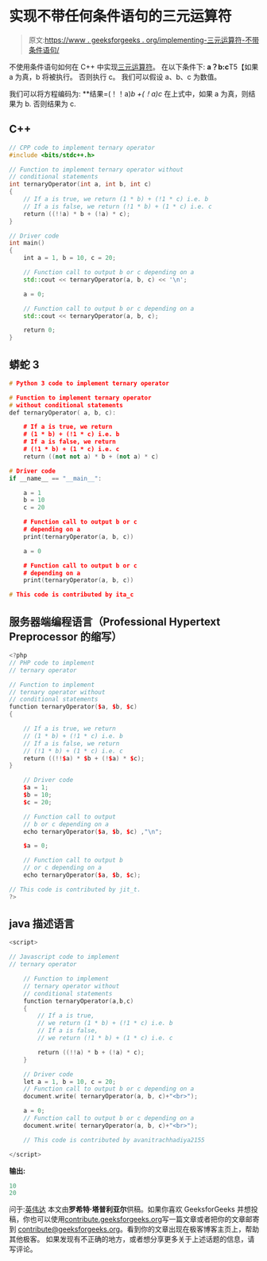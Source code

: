 # 实现不带任何条件语句的三元运算符

> 原文:[https://www . geeksforgeeks . org/implementing-三元运算符-不带条件语句/](https://www.geeksforgeeks.org/implementing-ternary-operator-without-conditional-statement/)

不使用条件语句如何在 C++ 中实现[三元运算符](https://www.geeksforgeeks.org/cc-ternary-operator-some-interesting-observations/)。
在以下条件下: **a？b:c**T5【如果 a 为真，b 将被执行。
否则执行 c。
我们可以假设 a、b、c 为数值。

我们可以将方程编码为:
**结果=(！！a)*b +(！a)*c** 在上式中，如果 a 为真，则结果为 b.
否则结果为 c.

## C++

```cpp
// CPP code to implement ternary operator
#include <bits/stdc++.h>

// Function to implement ternary operator without
// conditional statements
int ternaryOperator(int a, int b, int c)
{
    // If a is true, we return (1 * b) + (!1 * c) i.e. b
    // If a is false, we return (!1 * b) + (1 * c) i.e. c
    return ((!!a) * b + (!a) * c);
}

// Driver code
int main()
{
    int a = 1, b = 10, c = 20;

    // Function call to output b or c depending on a
    std::cout << ternaryOperator(a, b, c) << '\n';

    a = 0;

    // Function call to output b or c depending on a
    std::cout << ternaryOperator(a, b, c);

    return 0;
}
```

## 蟒蛇 3

```cpp
# Python 3 code to implement ternary operator

# Function to implement ternary operator
# without conditional statements
def ternaryOperator( a, b, c):

    # If a is true, we return
    # (1 * b) + (!1 * c) i.e. b
    # If a is false, we return
    # (!1 * b) + (1 * c) i.e. c
    return ((not not a) * b + (not a) * c)

# Driver code
if __name__ == "__main__":

    a = 1
    b = 10
    c = 20

    # Function call to output b or c
    # depending on a
    print(ternaryOperator(a, b, c))

    a = 0

    # Function call to output b or c
    # depending on a
    print(ternaryOperator(a, b, c))

# This code is contributed by ita_c
```

## 服务器端编程语言（Professional Hypertext Preprocessor 的缩写）

```cpp
<?php
// PHP code to implement
// ternary operator

// Function to implement
// ternary operator without
// conditional statements
function ternaryOperator($a, $b, $c)
{

    // If a is true, we return
    // (1 * b) + (!1 * c) i.e. b
    // If a is false, we return
    // (!1 * b) + (1 * c) i.e. c
    return ((!!$a) * $b + (!$a) * $c);
}

    // Driver code
    $a = 1;
    $b = 10;
    $c = 20;

    // Function call to output
    // b or c depending on a
    echo ternaryOperator($a, $b, $c) ,"\n";

    $a = 0;

    // Function call to output b
    // or c depending on a
    echo ternaryOperator($a, $b, $c);

// This code is contributed by jit_t.
?>
```

## java 描述语言

```cpp
<script>

// Javascript code to implement
// ternary operator

    // Function to implement
    // ternary operator without
    // conditional statements
    function ternaryOperator(a,b,c)
    {
        // If a is true,
        // we return (1 * b) + (!1 * c) i.e. b
        // If a is false,
        // we return (!1 * b) + (1 * c) i.e. c

        return ((!!a) * b + (!a) * c);
    }

    // Driver code
    let a = 1, b = 10, c = 20;
    // Function call to output b or c depending on a
    document.write( ternaryOperator(a, b, c)+"<br>");

    a = 0;
    // Function call to output b or c depending on a
    document.write( ternaryOperator(a, b, c)+"<br>");

    // This code is contributed by avanitrachhadiya2155

</script>
```

**输出:**

```cpp
10
20
```

问于:[英伟达](https://www.geeksforgeeks.org/tag/nvidia/)
本文由**罗希特·塔普利亚尔**供稿。如果你喜欢 GeeksforGeeks 并想投稿，你也可以使用[contribute.geeksforgeeks.org](http://www.contribute.geeksforgeeks.org)写一篇文章或者把你的文章邮寄到 contribute@geeksforgeeks.org。看到你的文章出现在极客博客主页上，帮助其他极客。
如果发现有不正确的地方，或者想分享更多关于上述话题的信息，请写评论。